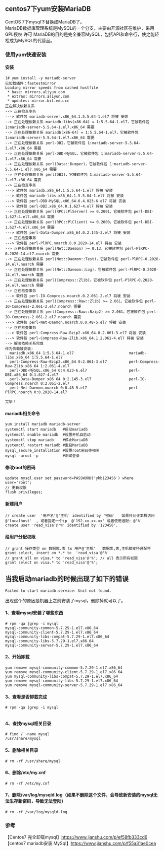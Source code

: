 ## centos7下yum安装MariaDB

CentOS 7下mysql下替换成MariaDB了。  
MariaDB数据库管理系统是MySQL的一个分支，主要由开源社区在维护，采用GPL授权
许可 MariaDB的目的是完全兼容MySQL，包括API和命令行，使之能轻松成为MySQL的代替品。

### 使用yum快速安装  

#### 安装
````
]# yum install -y mariadb-server
已加载插件：fastestmirror
Loading mirror speeds from cached hostfile
 * base: mirrors.aliyun.com
 * extras: mirrors.aliyun.com
 * updates: mirror.bit.edu.cn
正在解决依赖关系
--> 正在检查事务
---> 软件包 mariadb-server.x86_64.1.5.5.64-1.el7 将被 安装
--> 正在处理依赖关系 mariadb-libs(x86-64) = 1:5.5.64-1.el7，它被软件包 1:mariadb-server-5.5.64-1.el7.x86_64 需要
--> 正在处理依赖关系 mariadb(x86-64) = 1:5.5.64-1.el7，它被软件包 1:mariadb-server-5.5.64-1.el7.x86_64 需要
--> 正在处理依赖关系 perl-DBI，它被软件包 1:mariadb-server-5.5.64-1.el7.x86_64 需要
--> 正在处理依赖关系 perl-DBD-MySQL，它被软件包 1:mariadb-server-5.5.64-1.el7.x86_64 需要
--> 正在处理依赖关系 perl(Data::Dumper)，它被软件包 1:mariadb-server-5.5.64-1.el7.x86_64 需要
--> 正在处理依赖关系 perl(DBI)，它被软件包 1:mariadb-server-5.5.64-1.el7.x86_64 需要
--> 正在检查事务
---> 软件包 mariadb.x86_64.1.5.5.64-1.el7 将被 安装
---> 软件包 mariadb-libs.x86_64.1.5.5.64-1.el7 将被 安装
---> 软件包 perl-DBD-MySQL.x86_64.0.4.023-6.el7 将被 安装
---> 软件包 perl-DBI.x86_64.0.1.627-4.el7 将被 安装
--> 正在处理依赖关系 perl(RPC::PlServer) >= 0.2001，它被软件包 perl-DBI-1.627-4.el7.x86_64 需要
--> 正在处理依赖关系 perl(RPC::PlClient) >= 0.2000，它被软件包 perl-DBI-1.627-4.el7.x86_64 需要
---> 软件包 perl-Data-Dumper.x86_64.0.2.145-3.el7 将被 安装
--> 正在检查事务
---> 软件包 perl-PlRPC.noarch.0.0.2020-14.el7 将被 安装
--> 正在处理依赖关系 perl(Net::Daemon) >= 0.13，它被软件包 perl-PlRPC-0.2020-14.el7.noarch 需要
--> 正在处理依赖关系 perl(Net::Daemon::Test)，它被软件包 perl-PlRPC-0.2020-14.el7.noarch 需要
--> 正在处理依赖关系 perl(Net::Daemon::Log)，它被软件包 perl-PlRPC-0.2020-14.el7.noarch 需要
--> 正在处理依赖关系 perl(Compress::Zlib)，它被软件包 perl-PlRPC-0.2020-14.el7.noarch 需要
--> 正在检查事务
---> 软件包 perl-IO-Compress.noarch.0.2.061-2.el7 将被 安装
--> 正在处理依赖关系 perl(Compress::Raw::Zlib) >= 2.061，它被软件包 perl-IO-Compress-2.061-2.el7.noarch 需要
--> 正在处理依赖关系 perl(Compress::Raw::Bzip2) >= 2.061，它被软件包 perl-IO-Compress-2.061-2.el7.noarch 需要
---> 软件包 perl-Net-Daemon.noarch.0.0.48-5.el7 将被 安装
--> 正在检查事务
---> 软件包 perl-Compress-Raw-Bzip2.x86_64.0.2.061-3.el7 将被 安装
---> 软件包 perl-Compress-Raw-Zlib.x86_64.1.2.061-4.el7 将被 安装
--> 解决依赖关系完成
作为依赖被安装:
  mariadb.x86_64 1:5.5.64-1.el7                         mariadb-libs.x86_64 1:5.5.64-1.el7                  
  perl-Compress-Raw-Bzip2.x86_64 0:2.061-3.el7          perl-Compress-Raw-Zlib.x86_64 1:2.061-4.el7         
  perl-DBD-MySQL.x86_64 0:4.023-6.el7                   perl-DBI.x86_64 0:1.627-4.el7                       
  perl-Data-Dumper.x86_64 0:2.145-3.el7                 perl-IO-Compress.noarch 0:2.061-2.el7               
  perl-Net-Daemon.noarch 0:0.48-5.el7                   perl-PlRPC.noarch 0:0.2020-14.el7                   

完毕！

````
#### mariadb相关命令
````
yum install mariadb mariadb-server
systemctl start mariadb   #启动mariadb
systemctl enable mariadb  #设置开机自启动
systemctl stop mariadb    #停止MariaDB
systemctl restart mariadb #重启MariaDB
mysql_secure_installation #设置root密码等相关
mysql -uroot -p           #测试登录   
````
#### 修改root的密码
````
update mysql.user set password=PASSWORD('yhb123456') where user='root';
// 更新权限
flush privileges; 
````
#### 新建用户
````
// create user  '用户名'@'主机' identified by '密码'   如果只允许本机访问 @'localhost'  , 或者指定一个ip  @'192.xx.xx.xx' 或者使用通配: @'%'
create user 'read_visa'@'%' identified by '123456';
````
#### 给用户分配权限
````
// grant 操作类型 on 数据库.表 to 用户@'主机'   数据库,表,主机都支持通配符 grant select, insert on *.* to  'read_visa'@'%'
// grant all on visa.* to 'read_visa'@'%'; // all 表示所有权限
grant select on visa.* to 'read_visa'@'%';
````

## 当我启动mariadb的时候出现了如下的错误  
````
Failed to start mariadb.service: Unit not found.
````
出现这个的原因是机器上之前安装了mysql，删除掉就可以了。 

#### 1、查看mysql安装了哪些东西
````
# rpm -qa |grep -i mysql
mysql-community-common-5.7.29-1.el7.x86_64
mysql-community-client-5.7.29-1.el7.x86_64
mysql-community-libs-compat-5.7.29-1.el7.x86_64
mysql-community-libs-5.7.29-1.el7.x86_64
mysql-community-server-5.7.29-1.el7.x86_64
````

#### 2、开始卸载
````
yum remove mysql-community-common-5.7.29-1.el7.x86_64
yum remove mysql-community-client-5.7.29-1.el7.x86_64
yum mysql-community-libs-compat-5.7.29-1.el7.x86_64
yum remove mysql-community-libs-5.7.29-1.el7.x86_64
yum remove mysql-community-server-5.7.29-1.el7.x86_64
````
#### 3、查看是否卸载完成

````
# rpm -qa |grep -i mysql
   
````

#### 4、查找mysql相关目录
````
# find / -name mysql
/usr/share/mysql
````

#### 5、删除相关目录
````
# rm -rf /usr/share/mysql
````

#### 6、删除/etc/my.cnf
````
# rm -rf /etc/my.cnf
````

#### 7、删除/var/log/mysqld.log（如果不删除这个文件，会导致新安装的mysql无法生存新密码，导致无法登陆）
````
# rm -rf /var/log/mysqld.log
````
  
### 参考
【Centos7 完全卸载mysql】https://www.jianshu.com/p/ef58fb333cd6   
【centos7 mariadb安装 MySql】https://www.jianshu.com/p/f55a31ae0cea 